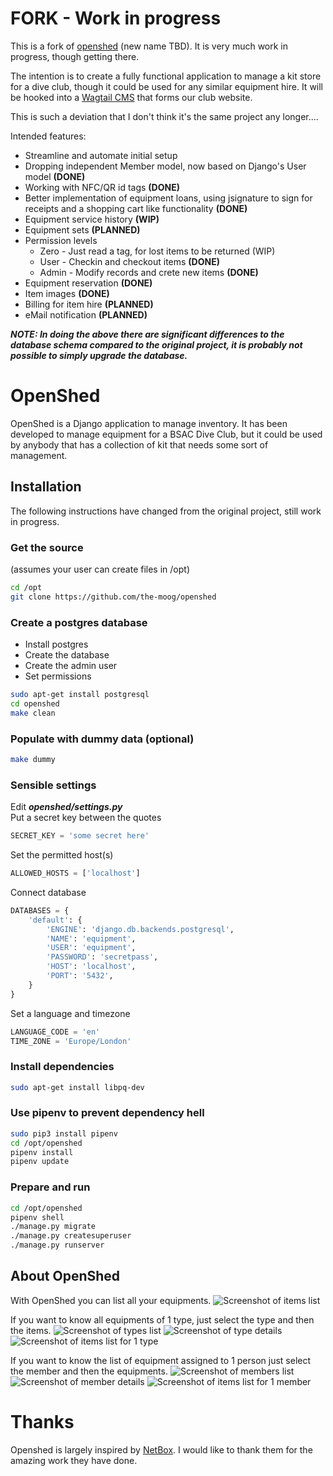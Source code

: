 # FORK - Work in progress

This is a fork of [openshed](https://github.com/openshed-community/openshed) (new name TBD).  It is very much work in progress, though getting there.

The intention is to create a fully functional application to manage a kit store for a dive club, though it could be used for any similar equipment hire.  It will be hooked into a [Wagtail CMS](https://wagtail.org/) that forms our club website.

This is such a deviation that I don't think it's the same project any longer....

Intended features:

* Streamline and automate initial setup
* Dropping independent Member model, now based on Django's User model **(DONE)**
* Working with NFC/QR id tags **(DONE)**
* Better implementation of equipment loans, using jsignature to sign for receipts and a shopping cart like functionality **(DONE)**
* Equipment service history **(WIP)**
* Equipment sets **(PLANNED)**
* Permission levels
  * Zero - Just read a tag, for lost items to be returned (WIP)
  * User - Checkin and checkout items **(DONE)**
  * Admin - Modify records and crete new items **(DONE)**
* Equipment reservation **(DONE)**
* Item images **(DONE)**
* Billing for item hire **(PLANNED)**
* eMail notification **(PLANNED)**

***NOTE: In doing the above there are significant differences to the database schema compared to the original project, it is probably not possible to simply upgrade the database.***

# OpenShed

OpenShed is a Django application to manage inventory. It has been developed to manage equipment for a BSAC Dive Club, but it could be used by anybody that has a collection of kit that needs some sort of management.

## Installation

The following instructions have changed from the original project, still work in progress.

### Get the source

(assumes your user can create files in /opt)

```bash
cd /opt
git clone https://github.com/the-moog/openshed
```

### Create a postgres database

* Install postgres
* Create the database
* Create the admin user
* Set permissions

```bash
sudo apt-get install postgresql
cd openshed
make clean
```

### Populate with dummy data (optional)

```bash
make dummy
```

### Sensible settings

Edit <b><i>openshed/settings.py</i></b><br>
Put a secret key between the quotes

```python
SECRET_KEY = 'some secret here'
```

Set the permitted host(s)

```python
ALLOWED_HOSTS = ['localhost']
```

Connect database

```python
DATABASES = {
    'default': {
        'ENGINE': 'django.db.backends.postgresql',
        'NAME': 'equipment',
        'USER': 'equipment',
        'PASSWORD': 'secretpass',
        'HOST': 'localhost',
        'PORT': '5432',
    }
}
```

Set a language and timezone

```python
LANGUAGE_CODE = 'en'
TIME_ZONE = 'Europe/London'
```

### Install dependencies

```bash
sudo apt-get install libpq-dev
```

### Use pipenv to prevent dependency hell

```bash
sudo pip3 install pipenv
cd /opt/openshed
pipenv install
pipenv update
```

### Prepare and run

```bash
cd /opt/openshed
pipenv shell
./manage.py migrate
./manage.py createsuperuser
./manage.py runserver
```

## About OpenShed

With OpenShed you can list all your equipments.
![Screenshot of items list](docs/media/items.png "Items view")

If you want to know all equipments of 1 type, just select the type and then the items.
![Screenshot of types list](docs/media/types.png "Types view")
![Screenshot of type details](docs/media/type.png "Type view")
![Screenshot of items list for 1 type](docs/media/type-items.png "Items for 1 type view")

If you want to know the list of equipment assigned to 1 person just select the member and then the equipments.
![Screenshot of members list](docs/media/members.png "Members view")
![Screenshot of member details](docs/media/member.png "Member view")
![Screenshot of items list for 1 member](docs/media/member-items.png "Items for 1 member view")

# Thanks

Openshed is largely inspired by [NetBox](https://github.com/netbox-community/netbox). I would like to thank them for the amazing work they have done.

